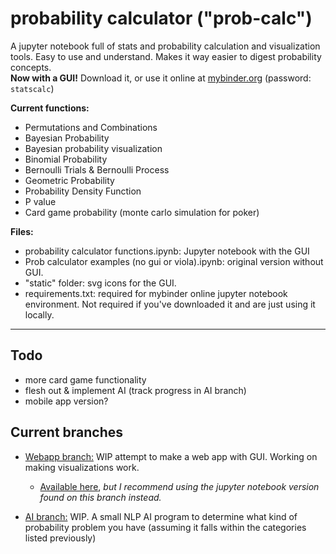 # probability calculator ("prob-calc")
A jupyter notebook full of stats and probability calculation and visualization tools. Easy to use and understand. Makes it way easier to digest probability concepts.  
**Now with a GUI!** Download it, or use it online at [mybinder.org](https://hub.2i2c.mybinder.org/user/radicool-solutions-llc-prob-calc-8ht90hq6/doc/tree/probability%20calculator%20functions.ipynb) (password: `statscalc`)
  
**Current functions:**  
* Permutations and Combinations
* Bayesian Probability
* Bayesian probability visualization
* Binomial Probability
* Bernoulli Trials & Bernoulli Process
* Geometric Probability
* Probability Density Function
* P value
* Card game probability (monte carlo simulation for poker)

**Files:**  
* probability calculator functions.ipynb: Jupyter notebook with the GUI
* Prob calculator examples (no gui or viola).ipynb: original version without GUI. 
* "static" folder: svg icons for the GUI.
* requirements.txt: required for mybinder online jupyter notebook environment. Not required if you've downloaded it and are just using it locally.
----
## Todo
* more card game functionality
* flesh out & implement AI (track progress in AI branch)
* mobile app version?

## Current branches
* [Webapp branch:](https://github.com/Radicool-Solutions-LLC/prob-calc/tree/branch_1_(webapp-attempt)) WIP attempt to make a web app with GUI. Working on making visualizations work.
	* [Available here](https://v0-prob-calc-version-1-1.vercel.app/), *but I recommend using the jupyter notebook version found on this branch instead.*  
	
* [AI branch:](https://github.com/Radicool-Solutions-LLC/prob-calc/tree/AI_stuff) WIP. A small NLP AI program to determine what kind of probability problem you have (assuming it falls within the categories listed previously) 
